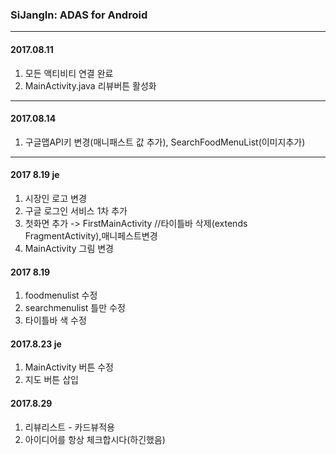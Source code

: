 ### SiJangIn: ADAS for Android

---
#### 2017.08.11
1. 모든 액티비티 연결 완료
2. MainActivity.java 리뷰버튼 활성화
---
#### 2017.08.14
1. 구글맵API키 변경(매니패스트 값 추가), SearchFoodMenuList(이미지추가)
---
#### 2017 8.19 je
1. 시장인 로고 변경
2. 구글 로그인 서비스 1차 추가
3. 첫화면 추가 -> FirstMainActivity 
//타이틀바 삭제(extends FragmentActivity),매니페스트변경
4. MainActivity 그림 변경

#### 2017 8.19
1. foodmenulist 수정
2. searchmenulist 틀만 수정
3. 타이틀바 색 수정

#### 2017.8.23 je
1. MainActivity 버튼 수정
2. 지도 버튼 삽입

#### 2017.8.29
1. 리뷰리스트 - 카드뷰적용
2. 아이디어를 항상 체크합시다(하긴했음)
